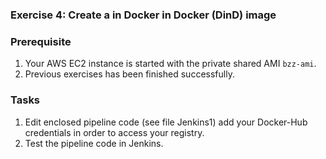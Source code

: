 ### Exercise 4: Create a in Docker in Docker (DinD) image 
###  Prerequisite
1. Your AWS EC2 instance is started with the private shared
AMI ```bzz-ami```.
2. Previous exercises has been finished successfully.
### Tasks
1. Edit enclosed pipeline code (see file Jenkins1) add your 
Docker-Hub credentials in order to access your registry.
2. Test the pipeline code in Jenkins. 